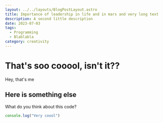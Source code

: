 ```yaml
---
layout: ../../layouts/BlogPostLayout.astro
title: Importance of leadership in life and in mars and very long text 
description: A second little description
date: 2023-07-03
tags: 
  - Programming
  - Blablabla
category: creativity
---
```


# That's soo cooool, isn't it??
Hey, that's me

## Here is something else
What do you think about this code?
```js
console.log("Very coool")
```